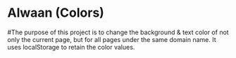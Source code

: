 # Alwaan (Colors)
#The purpose of this project is to change the background & text color of not only the current page, but for all pages under the same domain name. It uses localStorage to retain the color values.
